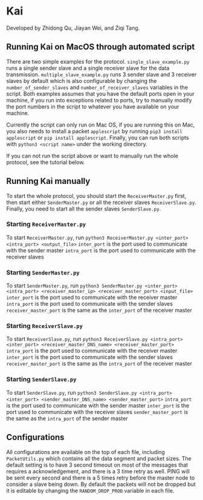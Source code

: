# Kai

Developed by Zhidong Qu, Jiayan Wei, and Ziqi Tang.

## Running Kai on MacOS through automated script 

There are two simple examples for the protocol. `single_slave_example.py` runs a single sender slave and a single receiver slave for the data transmission. `multiple_slave_example.py` runs 3 sender slave and 3 receiver slaves by default which is also configurable by changing the `number_of_sender_slaves` and `number_of_receiver_slaves` variables in the script. Both examples assumes that you have the default ports open in your machine, if you run into exceptions related to ports, try to manually modify the port numbers in the script to whatever you have available on your machine. 

Currently the script can only run on Mac OS, if you are running this on Mac, you also needs to install a packet `applescript` by running `pip3 install applescript` or `pip install applescript`. Finally, you can run both scripts with `python3 <script name>` under the working directory.

If you can not run the script above or want to manually run the whole protocol, see the tutorial below.


## Running Kai manually

To start the whole protocol, you should start the `ReceiverMaster.py` first, then start either `SenderMaster.py` or all the receiver slaves `ReceiverSlave.py`. Finally, you need to start all the sender slaves `SenderSlave.py`. 


### Starting `ReceiverMaster.py`

To start `ReceiverMaster.py`, run `python3 ReceiverMaster.py <inter_port> <intra_port> <output_file>`
`inter_port` is the port used to communicate with the sender master
`intra_port` is the port used to communicate with the receiver slaves

### Starting `SenderMaster.py`

To start `SenderMaster.py`, run `python3 SenderMaster.py <inter_port> <intra_port> <receiver_master_ip> <receiver_master_port> <input_file>`
`inter_port` is the port used to communicate with the receiver master
`intra_port` is the port used to communicate with the sender slaves
`receiver_master_port` is the same as the `inter_port` of the receiver master

### Starting `ReceiverSlave.py`

To start `ReceiverSlave.py`, run `python3 ReceiverSlave.py <intra_port> <inter_port> <receiver_master_DNS_name> <receiver_master_port>`
`intra_port` is the port used to communicate with the receiver master
`inter_port` is the port used to communicate with the sender slaves
`receiver_master_port` is the same as the `intra_port` of the receiver master

### Starting `SenderSlave.py`

To start `SenderSlave.py`, run `python3 SenderSlave.py <intra_port> <inter_port> <sender_master_DNS_name> <sender_master_port>`
`intra_port` is the port used to communicate with the sender master
`inter_port` is the port used to communicate with the receiver slaves
`sender_master_port` is the same as the `intra_port` of the sender master

## Configurations

All configurations are available on the top of each file, including `PacketUtils.py` which contains all the data segment and packet sizes. 
The default setting is to have 3 second timeout on most of the messages that requires a acknowledgement, and there is a 3 time retry as well. PING will be sent every second and there is a 5 times retry before the master node to consider a slave being down. 
By default the packets will not be dropped but it is editable by changing the `RANDOM_DROP_PROB` variable in each file. 